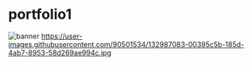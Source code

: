 # portfolio1
![banner](https://user-images.githubusercontent.com/90501534/132945333-7def9cb3-9c9e-489d-bcf9-e9f987d1a197.jpg)
https://user-images.githubusercontent.com/90501534/132987083-00395c5b-185d-4ab7-8953-58d269ae994c.jpg
